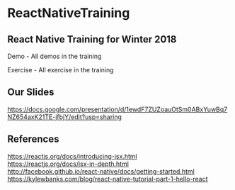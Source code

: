 # ReactNativeTraining
## React Native Training for Winter 2018

Demo - All demos in the training

Exercise - All exercise in the training

  
  
## Our Slides  
https://docs.google.com/presentation/d/1ewdF7ZUZoauOtSm0ABxYuwBq7NZ654axK21TE-jfbjY/edit?usp=sharing


## References  
https://reactjs.org/docs/introducing-jsx.html  
https://reactjs.org/docs/jsx-in-depth.html  
http://facebook.github.io/react-native/docs/getting-started.html  
https://kylewbanks.com/blog/react-native-tutorial-part-1-hello-react
